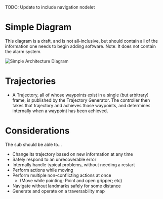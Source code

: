TODO: Update to include navigation nodelet

# Simple Diagram
This diagram is a draft, and is not all-inclusive, but should contain all of the information one needs to begin adding software. Note: It does not contain the alarm system.

![Simple Architecture Diagram](http://i.imgur.com/imkjbCL.png?1)


# Trajectories

* A Trajectory, all of whose waypoints exist in a single (but arbitrary) frame, is published by the Trajectory Generator. The controller then takes that trajectory and achieves those waypoints, and determines internally when a waypoint has been achieved.

# Considerations
The sub should be able to...
- Change its trajectory based on new information at any time
- Safely respond to an unrecoverable error
- Internally handle typical problems, without needing a restart
- Perform actions while moving
- Perform multiple non-conflicting actions at once
    - (Move while pointing; Point and open gripper; etc)
- Navigate without landmarks safely for some distance
- Generate and operate on a traversability map
